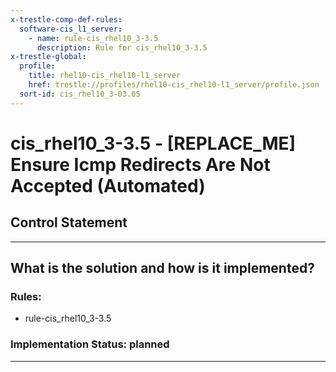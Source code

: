 ```yaml
---
x-trestle-comp-def-rules:
  software-cis_l1_server:
    - name: rule-cis_rhel10_3-3.5
      description: Rule for cis_rhel10_3-3.5
x-trestle-global:
  profile:
    title: rhel10-cis_rhel10-l1_server
    href: trestle://profiles/rhel10-cis_rhel10-l1_server/profile.json
  sort-id: cis_rhel10_3-03.05
---
```


# cis_rhel10_3-3.5 - \[REPLACE_ME\] Ensure Icmp Redirects Are Not Accepted (Automated)

## Control Statement

______________________________________________________________________

## What is the solution and how is it implemented?

<!-- For implementation status enter one of: implemented, partial, planned, alternative, not-applicable -->

<!-- Note that the list of rules under ### Rules: is read-only and changes will not be captured after assembly to JSON -->

<!-- Add control implementation description here for control: cis_rhel10_3-3.5 -->

### Rules:

  - rule-cis_rhel10_3-3.5

### Implementation Status: planned

______________________________________________________________________
